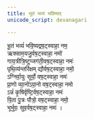 ```yaml
---
title: भूतं भव्यं भविष्यत्
unicode_script: devanagari

---
```

भू॒तं भव्यं॑ भवि॒ष्यद्वष॒ट्स्वाहा॒ नम॒  
ऋक्साम॒यजु॒र्वष॒ट्स्वाहा॒ नमो॑  
गाय॒त्रीत्रि॒ष्टुप्जग॑ती॒वष॒ट्स्वाहा॒ नमः॑  
पृथि॒व्य॑न्तरि॑क्षम् द्यौर्वष॒ट्स्वाहा॒ नमो॒  
ऽग्निर्वा॒युः सूर्यो॒ वष॒ट्स्वाहा॒ नमः॑  
प्रा॒णो व्या॒नो॑ऽपा॒नो वष॒ट्स्वाहा॒ नमो  
ऽन्नं॑ कृ॒षिर्वृष्टि॒र्वष॒ट्स्वाहा॒ नमः॑  
पि॒ता पु॒त्रः पौत्रो॒ वष॒ट्स्वाहा॒ नमो॒  
भूर्भुवः॒ सुव॒र्वष॒ट्स्वाहा॒ नमः॑ ।